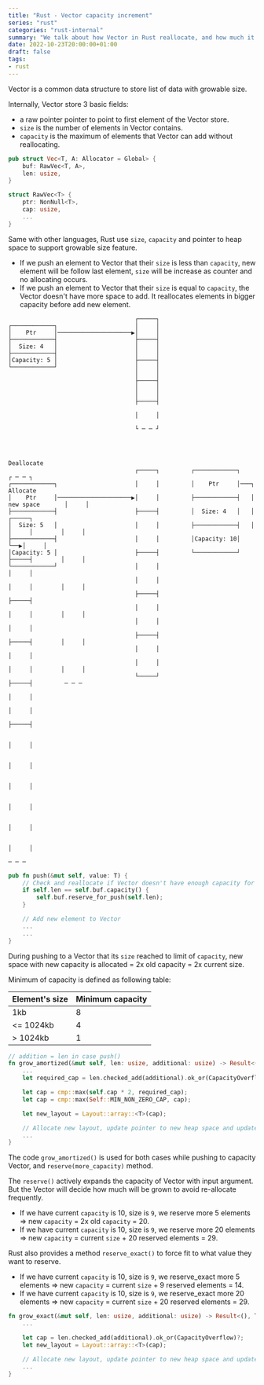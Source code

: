 ```yaml
---
title: "Rust - Vector capacity increment"
series: "rust"
categories: "rust-internal"
summary: "We talk about how Vector in Rust reallocate, and how much it will be reallocate"
date: 2022-10-23T20:00:00+01:00
draft: false
tags:
- rust
---
```


Vector is a common data structure to store list of data with growable size.

Internally, Vector store 3 basic fields:
 - a raw pointer pointer to point to first element of the Vector store.
 - `size` is the number of elements in Vector contains.
 - `capacity` is the maximum of elements that Vector can add without reallocating.

```rust
pub struct Vec<T, A: Allocator = Global> {
    buf: RawVec<T, A>,
    len: usize,
}

struct RawVec<T> {
    ptr: NonNull<T>,
    cap: usize,
    ...
}
```

Same with other languages, Rust use `size`, `capacity` and pointer to heap space to support growable size feature.
 - If we push an element to Vector that their `size` is less than `capacity`, new element will be follow last element, `size` will be increase as counter and no allocating occurs.
 - If we push an element to Vector that their `size` is equal to `capacity`, the Vector doesn't have more space to add. It reallocates elements in bigger capacity before add new element.

```
                                    ┌─────┐                                                       
┌────────────┐                      │     │                                                       
│    Ptr     │─────────────────────▶│     │                                                       
├────────────┤                      ├─────┤                                                       
│  Size: 4   │                      │     │                                                       
├────────────┤                      │     │                                                       
│Capacity: 5 │                      ├─────┤                                                       
└────────────┘                      │     │                                                       
                                    │     │                                                       
                                    ├─────┤                                                       
                                    │     │                                                       
                                    │     │                                                       
                                    ├─────┤                                                       
                                                                                                  
                                    │     │                                                       
                                                                                                  
                                    └ ─ ─ ┘                                                       
                                                                                                  
                                                                                                  
                                                                                                  
                                                                                       Deallocate 
                                    ┌─────┐         ┌────────────┐                      ┌ ─ ─ ┐   
┌────────────┐                      │     │         │    Ptr     │───┐  Allocate                  
│    Ptr     │─────────────────────▶│     │         ├────────────┤   │  new space       │     │   
├────────────┤                      ├─────┤         │  Size: 4   │   │   ┌─────┐                  
│  Size: 5   │                      │     │         ├────────────┤   │   │     │        │     │   
├────────────┤                      │     │         │Capacity: 10│   └──▶│     │                  
│Capacity: 5 │                      ├─────┤         └────────────┘       ├─────┤        │     │   
└────────────┘                      │     │                              │     │                  
                                    │     │                              │     │        │     │   
                                    ├─────┤                              ├─────┤                  
                                    │     │                              │     │        │     │   
                                    │     │                              │     │                  
                                    ├─────┤                              ├─────┤        │     │   
                                    │     │                              │     │                  
                                    │     │                              │     │        │     │   
                                    └─────┘                              ├─────┤         ─ ─ ─    
                                                                         │     │                  
                                                                         │     │                  
                                                                         ├─────┤                  
                                                                                                  
                                                                         │     │                  
                                                                                                  
                                                                         │     │                  
                                                                                                  
                                                                         │     │                  
                                                                                                  
                                                                         │     │                  
                                                                                                  
                                                                         │     │                  
                                                                                                  
                                                                         │     │                  
                                                                          ─ ─ ─                   
```

```rust
pub fn push(&mut self, value: T) {
    // Check and reallocate if Vector doesn't have enough capacity for new element
    if self.len == self.buf.capacity() {
        self.buf.reserve_for_push(self.len);
    }

    // Add new element to Vector
    ...
    ...
}
```

During pushing to a Vector that its `size` reached to limit of `capacity`, new space with new capacity is allocated = 2x old capacity = 2x current size.

Minimum of capacity is defined as following table:

| Element's size | Minimum capacity |
|----------------|------------------|
| 1kb            | 8                |
| <= 1024kb      | 4                |
| > 1024kb       | 1                |

```rust
// addition = len in case push()
fn grow_amortized(&mut self, len: usize, additional: usize) -> Result<(), TryReserveError> {
    ...
    let required_cap = len.checked_add(additional).ok_or(CapacityOverflow)?;

    let cap = cmp::max(self.cap * 2, required_cap);
    let cap = cmp::max(Self::MIN_NON_ZERO_CAP, cap);

    let new_layout = Layout::array::<T>(cap);

    // Allocate new layout, update pointer to new heap space and update capacity
    ...
}
```

The code `grow_amortized()` is used for both cases while pushing to capacity Vector, and `reserve(more_capacity)` method. 

The `reserve()` actively expands the capacity of Vector with input argument. But the Vector will decide how much will be grown to avoid re-allocate frequently.
 - If we have current `capacity` is 10, size is `9`, we reserve more 5 elements => new `capacity` = 2x old `capacity` = 20.
 - If we have current `capacity` is 10, size is `9`, we reserve more 20 elements => new `capacity` = current `size` + 20 reserved elements = 29.

Rust also provides a method `reserve_exact()` to force fit to what value they want to reserve.
 - If we have current `capacity` is 10, size is `9`, we reserve_exact more 5 elements => new `capacity` = current `size` + 9 reserved elements = 14.
 - If we have current `capacity` is 10, size is `9`, we reserve_exact more 20 elements => new `capacity` = current `size` + 20 reserved elements = 29.

```rust
fn grow_exact(&mut self, len: usize, additional: usize) -> Result<(), TryReserveError> {
    ...

    let cap = len.checked_add(additional).ok_or(CapacityOverflow)?;
    let new_layout = Layout::array::<T>(cap);

    // Allocate new layout, update pointer to new heap space and update capacity
    ...
}
```

